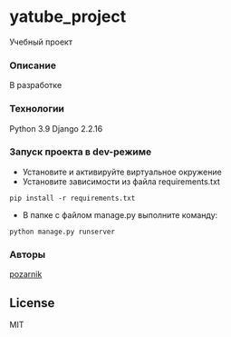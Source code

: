 # yatube_project
Учебный проект
### Описание
В разработке
### Технологии
Python 3.9
Django 2.2.16
### Запуск проекта в dev-режиме
- Установите и активируйте виртуальное окружение
- Установите зависимости из файла requirements.txt
```
pip install -r requirements.txt
``` 
- В папке с файлом manage.py выполните команду:
```
python manage.py runserver
```
### Авторы
[pozarnik][link]

## License

MIT

   [link]: <https://github.com/pozarnik/>
